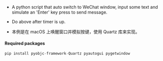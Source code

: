 
- A python script that auto switch to WeChat window, input some text and simulate an 'Enter' key press to send message.

- Do above after timer is up.

- 本例是在 macOS 上唤醒窗口并模拟按键，使用 Quartz 库来实现。

#### Required packages

```py
pip install pyobjc-framework-Quartz pyautogui pygetwindow
```


